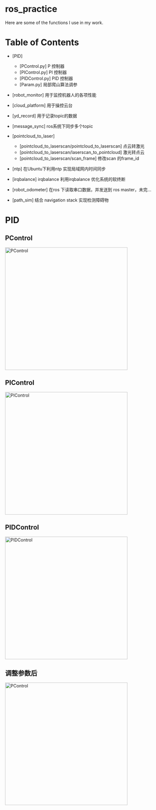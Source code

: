 # ros_practice

Here are some of the functions I use in my work.

# Table of Contents

* [PID]
    * [PControl.py]   P 控制器
    * [PIControl.py]   PI 控制器
    * [PIDControl.py]   PID 控制器
    * [Param.py]   局部爬山算法调参
    

* [robot_monitor]
  用于监控机器人的各项性能
  
* [cloud_platform]
  用于操控云台
  
* [yd_record]
  用于记录topic的数据
  
* [message_sync]
  ros系统下同步多个topic
  
* [pointcloud_to_laser]
    * [pointcloud_to_laserscan/pointcloud_to_laserscan]   点云转激光
    * [pointcloud_to_laserscan/laserscan_to_pointcloud]   激光转点云
    * [pointcloud_to_laserscan/scan_frame]    修改scan 的frame_id
    
* [ntp]
  在Ubuntu下利用ntp 实现局域网内时间同步
  
* [irqbalance]
  irqbalance 利用irqbalance 优化系统的软终断
  
* [robot_odometer]
  在ros 下读取串口数据，并发送到 ros master，未完...
  
* [path_sim]
  结合 navigation stack 实现检测障碍物
  
# PID
## PControl
<img src="https://github.com/l756302098/ros_practice/tree/master/PID/Figure_1.png" alt="PControl" width="400"/>

## PIControl
<img src="https://github.com/l756302098/ros_practice/tree/master/PID/Figure_2.png" alt="PIControl" width="400"/>

## PIDControl
<img src="https://github.com/l756302098/ros_practice/tree/master/PID/Figure_3.png" alt="PIDControl" width="400"/>

## 调整参数后
<img src="https://github.com/l756302098/ros_practice/tree/master/PID/Figure_4.png" alt="PControl" width="400"/>
